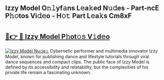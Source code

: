 ## Izzy Model O𝚗𝚕yf𝚊ns L𝚎a𝚔ed N𝚞𝚍es - Part-ncE P𝚑𝚘tos Vi𝚍𝚎o - H𝚘𝚝 Part L𝚎a𝚔s Cm8xF

# <h2><a href="http://kf2tdwf.oniu.top/?m=Izzy+Model">🔗👉 🔴 Izzy Model P𝚑ot𝚘𝚜 V𝚒d𝚎o</a></h2>

[![Izzy Model Nu𝚍e𝚜](https://i.imgur.com/0qMVB7G.gif)](http://kf2tdwf.oniu.top/?m=Izzy+Model)
Cybernetic performer and multimedia innovator Izzy Model, known for publishing dance and lifestyle tutorials through viral dance sequences and compact clips. The public face of Izzy Model is defined by its accessibility and relatability, but the complexities of his private life remain a fascinating unknown.  
